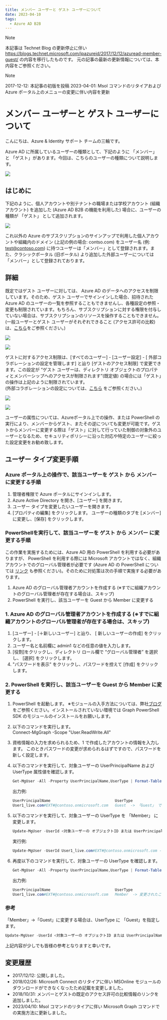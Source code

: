 ```yaml
---
title: メンバー ユーザーと ゲスト ユーザーについて
date: 2023-04-10
tags:
  - Azure AD B2B
---
```


> [!NOTE]
> 本記事は Technet Blog の更新停止に伴い https://blogs.technet.microsoft.com/jpazureid/2017/12/12/azuread-member-guest/ の内容を移行したものです。
> 元の記事の最新の更新情報については、本内容をご参照ください。

> [!NOTE]
> 2017-12-12: 本記事の初版を投稿
> 2023-04-01: Msol コマンドのリタイアおよび Azure ポータル上のメニューの変更に伴い内容を更新

# メンバー ユーザーと ゲスト ユーザーについて

こんにちは、Azure & Identity サポート チームの三輪です。

Azure AD に所属しているユーザーの種類として、下記のように 「メンバー」 と 「ゲスト」があります。今回は、こちらのユーザーの種類について説明します。

![](./member-and-guest-user/member-and-guest-new.png)

## はじめに

下記のように、個人アカウントや別テナントの職場または学校アカウント (組織アカウント) を追加した (Azure AD B2B の機能を利用した) 場合に、ユーザーの種類が 「ゲスト」 として追加されます。

![](./member-and-guest-user/personal-work-account.png)

これ以外の Azure のサブスクリプションのサインアップで利用した個人アカウントや組織内のドメイン (上記の例の場合: contso.com) をユーザー名 (例: test@contoso.com) に持つユーザーは「メンバー」として登録されます。また、クラシックポータル  (旧ポータル) より追加した外部ユーザーについては 「メンバー」として登録されております。

## 詳細

既定ではゲスト ユーザーに対しては、 Azure AD のデータへのアクセスを制限しています。そのため、ゲスト ユーザーでサインインした場合、招待された Azure AD のユーザーの一覧を参照することもできませんし、各種設定の参照・変更も制限されています。もちろん、サブスクリプションに対する権限を付与していない場合は、サブスクリプションのリソースを操作することもできません。  
(一般ユーザーとゲスト ユーザーがそれぞれできること (アクセス許可の比較) は、[こちら](https://learn.microsoft.com/ja-jp/azure/active-directory/fundamentals/users-default-permissions#compare-member-and-guest-default-permissions)をご参照ください。)

![](./member-and-guest-user/access-denied-new.png)

![](./member-and-guest-user/no-access-permission-new.png)

ゲストに対するアクセス制限は、[すべてのユーザー] - [ユーザー設定] - [ 外部コラボレーションの設定を管理します] と辿り [ゲストのアクセス制限] で変更できます。この設定が “ゲスト ユーザーは、ディレクトリ オブジェクトのプロパティとメンバーシップへのアクセスが制限されます”(既定値) の場合には「ゲスト」の操作は上記のように制限されています。  
(外部コラボレーションの設定については、[こちら](https://jpazureid.github.io/blog/azure-active-directory/external-collaboration-setting-b2b-access/) をご参照ください。)

![](./member-and-guest-user/guest-users-permissions-are-limited1-new.png)

![](./member-and-guest-user/guest-users-permissions-are-limited2-new.png)

ユーザーの属性については、Azureポータル上での操作、または PowerShell の実行により、メンバーからゲスト、またその逆についても変更が可能です。ゲストからメンバーに変更する際は「ゲスト」に対して行っていた制御の対象外のユーザーとなるため、セキュリティポリシーに沿った対応や特定のユーザーに絞った設定変更をお勧め致します。

## ユーザー タイプ変更手順

### Azure ポータル上の操作で、該当ユーザーを ゲスト から メンバー に変更する手順
1. 管理者権限で Azure ポータルにサインインします。
2. Azure Active Directory を開き、[ユーザー] を開きます。
3. ユーザー タイプを変更したいユーザーを開きます。
4. [プロパティの編集] をクリックします。
ユーザーの種類のタブを [メンバー] に変更し、[保存] をクリックします。

### PowerShellを実行して、該当ユーザーを ゲスト から メンバー に変更する手順
この作業を実施するためには、Azure AD 用の PowerShell  を利用する必要がありますが、 PowerShell を利用する際には Microsoft アカウントではなく、組織アカウントでのグローバル管理者が必要です (Azure AD の PowerShell については [リンク](https://jpazureid.github.io/blog/azure-active-directory/azuread-module-retirement3/) も参照ください)。そのために対処策は次の手順で実施する必要があります。

1. Azure AD のグローバル管理者アカウントを作成する (※すでに組織アカウントのグローバル管理者が存在する場合は、スキップ)
2. PowerShell を実行し、該当ユーザーを Guest から Member に変更する

### 1. Azure AD のグローバル管理者アカウントを作成する (※すでに組織アカウントのグローバル管理者が存在する場合は、スキップ)

1. [ユーザー] - [＋新しいユーザー] と辿り、 [ 新しいユーザーの作成]  をクリックします。
2. ユーザー名と名前欄に admin1 などの任意の値を入力します。
3. [役割]をクリックし、ディレクトリ ロール欄で “グローバル管理者” を選択し、 [選択] をクリックします。
4. "パスワードを表示" をクリックし、パスワードを控えて [作成] をクリックします。

### 2. PowerShell を実行し、該当ユーザーを Guest から Member に変更する

1. PowerShell を起動します。
※モジュールの入手方法については、弊社[ブログ](https://jpazureid.github.io/blog/azure-active-directory/azuread-module-retirement3/)をご参照ください。インストールされていない環境では  Graph PowerShell SDK のモジュールのインストールをお願いします。
2. 以下のコマンドを実行します。  
Connect-MgGraph -Scope "User.ReadWrite.All"
3. 資格情報の入力を求められるため、1 で作成したアカウントの情報を入力します。
このときパスワードの変更が求められるはずですので、パスワードを新しく設定します。
4. 以下のコマンドを実行して、対象ユーザーの UserPrincipalName および UserType 属性値を確認します。

    ```powershell
    Get-MgUser -All -Property UserPrincipalName,UserType | Format-Table UserPrincipalName,UserType
    ```

    出力例:

    ```powershell
    UserPrincipalName                             UserType
    User1_live.com#EXT#@contoso.onmicrosoft.com   Guest  -> 「Guest」 であることが確認できます。
    ```

5. 以下のコマンドを実行して、対象ユーザーの UserType を 「Member」 に変更します。

    ```powershell
    Update-MgUser -UserId <対象ユーザーの オブジェクトID または UserPrincipalName> -UserType Member
    ```

    実行例:

    ```powershell
    Update-MgUser -UserId User1_live.com#EXT#@contoso.onmicrosoft.com -UserType Member
    ```

 6. 再度以下のコマンドを実行して、対象ユーザーの UserType を確認します。

    ```powershell
    Get-MgUser -All -Property UserPrincipalName,UserType | Format-Table UserPrincipalName,UserType
    ```

    出力例:

    ```powershell
    UserPrincipalName                             UserType
    User1_live.com#EXT#@contoso.onmicrosoft.com   Member  -> 変更されたことを確認します。
    ```

### 参考

「Member」→「Guest」に変更する場合は、UserType に 「Guest」を指定します。

```powershell
Update-MgUser -UserId <対象ユーザーの オブジェクトID または UserPrincipalName> -UserType Guest
```

上記内容が少しでも皆様の参考となりますと幸いです。

## 変更履歴

- 2017/12/12: 公開しました。
- 2018/02/26: Microsoft Connect のリタイアに伴い MSOnline モジュールのダウンロードができなくなったため記載を変更しました。
- 2018/10/31: メンバーとゲストの既定のアクセス許可の比較情報のリンクを追加しました。
- 2023/04/10: Msol コマンドのリタイアに伴い Microsoft Graph コマンドでの実施方法に更新しました。
